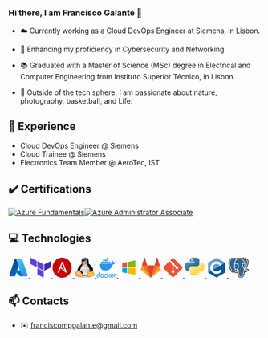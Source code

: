 ### Hi there, I am Francisco Galante 👋

- ☁️ Currently working as a Cloud DevOps Engineer at Siemens, in Lisbon.

- 🌱 Enhancing my proficiency in Cybersecurity and Networking.

- 📚 Graduated with a Master of Science (MSc) degree in Electrical and Computer Engineering from Instituto Superior Técnico, in Lisbon.

- 🌊 Outside of the tech sphere, I am passionate about nature, photography, basketball, and Life.

## 💼 Experience
* Cloud DevOps Engineer @ Siemens
* Cloud Trainee @ Siemens
* Electronics Team Member @ AeroTec, IST

## ✔️ Certifications
<div align="center">
    <div class="row" style="display:flex">
          <a target="_blank" href="https://learn.microsoft.com/api/credentials/share/en-us/MansilhaPenaGalanteFranciscoDIITEH-0162/120E21863CD635C9?sharingId=E5A3BE63E6E19BF0">
            <img alt="Azure Fundamentals" src="https://images.credly.com/size/340x340/images/be8fcaeb-c769-4858-b567-ffaaa73ce8cf/image.png" width="200" height="200">
          </a>
          <a target="_blank" href="https://learn.microsoft.com/api/credentials/share/en-us/MansilhaPenaGalanteFranciscoDIITEH-0162/E153E9B0E66BDD1F?sharingId=E5A3BE63E6E19BF0">
            <img alt="Azure Administrator Associate" src="https://images.credly.com/size/340x340/images/336eebfc-0ac3-4553-9a67-b402f491f185/azure-administrator-associate-600x600.png" width="200" height="200">
          </a>
    </div>
</div>

## 💻 Technologies

<p align="left"> 
<a href="https://azure.microsoft.com" target="_blank" rel="noreferrer"> <img src="https://github.com/franciscompgalante24/franciscompgalante24/blob/main/Icons/Microsoft_Azure.svg.png" alt="azure" width="40" height="40"/> </a>
<a href="https://www.terraform.io/" target="_blank" rel="noreferrer"> <img src="https://github.com/franciscompgalante24/franciscompgalante24/blob/main/Icons/terraform-icon-1803x2048-hodrzd3t.png" alt="terraform" width="40" height="40"/> </a>
<a href="https://www.ansible.com/" target="_blank" rel="noreferrer"> <img src="https://github.com/franciscompgalante24/franciscompgalante24/blob/main/Icons/ansiblelogo.png" alt="ansible" width="40" height="40"/> </a>
<a href="https://www.linux.org/" target="_blank" rel="noreferrer"> <img src="https://github.com/franciscompgalante24/franciscompgalante24/blob/main/Icons/linux-icon-1719x2048-gi8asnz4.png" alt="linux" width="40" height="40"/> </a>
<a href="https://www.docker.com/" target="_blank" rel="noreferrer"> <img src="https://github.com/franciscompgalante24/franciscompgalante24/blob/main/Icons/docker-icon-512x438-ga1hb37h.png" alt="linux" width="40" height="40"/> </a>
<a href="https://www.microsoft.com/" target="_blank" rel="noreferrer"> <img src="https://github.com/franciscompgalante24/franciscompgalante24/blob/main/Icons/cute-ball-windows-icon-png-16.png" alt="sql" width="40" height="40"/> </a>
<a href="https://gitlab.com/" target="_blank" rel="noreferrer"> <img src="https://github.com/franciscompgalante24/franciscompgalante24/blob/main/Icons/gitlab-icon-2048x1885-1o0cwkbx.png" alt="gitlab" width="40" height="40"/> </a>
<a href="https://git-scm.com/" target="_blank" rel="noreferrer"> <img src="https://github.com/franciscompgalante24/franciscompgalante24/blob/main/Icons/Git_icon.svg.png" alt="git" width="40" height="40"/> </a>
<a href="https://www.python.org" target="_blank" rel="noreferrer"> <img src="https://github.com/franciscompgalante24/franciscompgalante24/blob/main/Icons/Python-logo-notext.svg.png" alt="python" width="40" height="40"/> </a>
<a href="https://www.cprogramming.com/" target="_blank" rel="noreferrer"> <img src="https://github.com/franciscompgalante24/franciscompgalante24/blob/main/Icons/c_original_logo_icon_146611.png" alt="c" width="40" height="40"/> </a>
<a href="https://www.postgresql.org/" target="_blank" rel="noreferrer"> <img src="https://github.com/franciscompgalante24/franciscompgalante24/blob/main/Icons/postgresql-icon-1987x2048-v2fkmdaw.png" alt="postgresql" width="40" height="40"/> </a>
</p>

## 📫 Contacts

* ✉️ franciscompgalante@gmail.com

<!--
**franciscompgalante24/franciscompgalante24** is a ✨ _special_ ✨ repository because its `README.md` (this file) appears on your GitHub profile.

Here are some ideas to get you started:

- 🔭 I’m currently working on ...
- 🌱 I’m currently learning ...
- 👯 I’m looking to collaborate on ...
- 🤔 I’m looking for help with ...
- 💬 Ask me about ...
- 📫 How to reach me: ...
- 😄 Pronouns: ...
- ⚡ Fun fact: ...
-->

